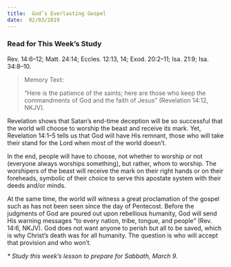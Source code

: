 ```yaml
---
title:  God’s Everlasting Gospel
date:  02/03/2019
---
```


### Read for This Week’s Study
Rev. 14:6–12; Matt. 24:14; Eccles. 12:13, 14; Exod. 20:2–11; Isa. 21:9; Isa. 34:8–10.

> <p>Memory Text:</p>
> “Here is the patience of the saints; here are those who keep the commandments of God and the faith of Jesus” (Revelation 14:12, NKJV).

Revelation shows that Satan’s end-time deception will be so successful that the world will choose to worship the beast and receive its mark. Yet, Revelation 14:1–5 tells us that God will have His remnant, those who will take their stand for the Lord when most of the world doesn’t.

In the end, people will have to choose, not whether to worship or not (everyone always worships something), but rather, whom to worship. The worshipers of the beast will receive the mark on their right hands or on their foreheads, symbolic of their choice to serve this apostate system with their deeds and/or minds.

At the same time, the world will witness a great proclamation of the gospel such as has not been seen since the day of Pentecost. Before the judgments of God are poured out upon rebellious humanity, God will send His warning messages “to every nation, tribe, tongue, and people” (Rev. 14:6, NKJV). God does not want anyone to perish but all to be saved, which is why Christ’s death was for all humanity. The question is who will accept that provision and who won’t.

_* Study this week’s lesson to prepare for Sabbath, March 9._